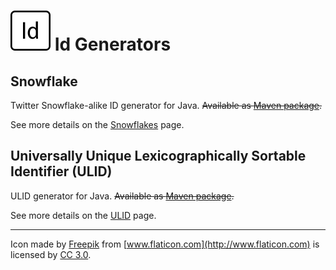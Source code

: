 # ![Logo](https://raw.githubusercontent.com/fisenkodv/id-generators/master/assets/images/logo.png) Id Generators

## Snowflake

Twitter Snowflake-alike ID generator for Java. ~~Available as [Maven package](https://mvnrepository.com/artifact/net.fisenko/utils-ids).~~

See more details on the [Snowflakes](src/main/java/net/fisenko/utils/ids/snowflake/README.md) page.

## Universally Unique Lexicographically Sortable Identifier (ULID)

ULID generator for Java. ~~Available as [Maven package](https://mvnrepository.com/artifact/net.fisenko/utils-ids).~~

See more details on the [ULID](src/main/java/net/fisenko/utils/ids/ulid/README.md) page.

<hr>

Icon made by [Freepik](http://www.flaticon.com/authors/freepik) from [www.flaticon.com](http://www.flaticon.com) is licensed by [CC 3.0](http://creativecommons.org/licenses/by/3.0/).
